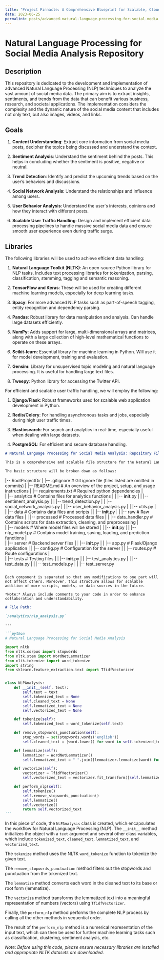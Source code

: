 ```yaml
---
title: "Project Pinnacle: A Comprehensive Blueprint for Scalable, Cloud-Integrated Natural Language Processing for High-Traffic Social Media Analysis"
date: 2023-06-25
permalink: posts/advanced-natural-language-processing-for-social-media-analysis
---
```


# Natural Language Processing for Social Media Analysis Repository

## Description

This repository is dedicated to the development and implementation of advanced Natural Language Processing (NLP) techniques to analyze the vast amount of social media data. The primary aim is to extract insights, sentiments, and trends from the data that can benefit various business, research, and societal applications. The implementation considers the complexity and the dynamic nature of the social media content that includes not only text, but also images, videos, and links.

## Goals

1. **Content Understanding**: Extract core information from social media posts, decipher the topics being discussed and understand the context.

2. **Sentiment Analysis**: Understand the sentiment behind the posts. This helps in concluding whether the sentiment is positive, negative or neutral.

3. **Trend Detection**: Identify and predict the upcoming trends based on the user’s behaviors and discussions.

4. **Social Network Analysis**: Understand the relationships and influence among users.

5. **User Behavior Analysis**: Understand the user's interests, opinions and how they interact with different posts.

6. **Scalable User Traffic Handling**: Design and implement efficient data processing pipelines to handle massive social media data and ensure smooth user experience even during traffic surge.

## Libraries

The following libraries will be used to achieve efficient data handling:

1. **Natural Language Toolkit (NLTK)**: An open-source Python library for NLP tasks. Includes text processing libraries for tokenization, parsing, classification, stemming, tagging and semantic reasoning.

2. **TensorFlow and Keras**: These will be used for creating different machine learning models, especially for deep learning tasks.

3. **Spacy**: For more advanced NLP tasks such as part-of-speech tagging, entity recognition and dependency parsing.

4. **Pandas**: Robust library for data manipulation and analysis. Can handle large datasets efficiently.

5. **NumPy**: Adds support for large, multi-dimensional arrays and matrices, along with a large collection of high-level mathematical functions to operate on these arrays.

6. **Scikit-learn**: Essential library for machine learning in Python. Will use it for model development, training and evaluation.

7. **Gensim**: Library for unsupervised topic modeling and natural language processing. It is useful for handling large text files.

8. **Tweepy**: Python library for accessing the Twitter API.

For efficient and scalable user traffic handling, we will employ the following:

1. **Django/Flask**: Robust frameworks used for scalable web application development in Python.

2. **Redis/Celery**: For handling asynchronous tasks and jobs, especially during high user traffic times.

3. **Elasticsearch**: For search and analytics in real-time, especially useful when dealing with large datasets.

4. **PostgreSQL**: For efficient and secure database handling.

```markdown
# Natural Language Processing for Social Media Analysis: Repository File Structure

This is a comprehensive and scalable file structure for the Natural Language Processing for Social Media Analysis repository.

The basic structure will be broken down as follows:
```

|-- RootProjectDir
| |-- .gitignore # Git ignore file (files listed are omitted in commits)
| |-- README.md # An overview of the project, setup, and usage instructions
| |-- requirements.txt # Required python dependencies
|  
| |-- analytics # Contains files for analytics functions
| | |-- **init**.py
| | |-- sentiment_analysis.py
| | |-- trend_detection.py
| | |-- social_network_analysis.py
| | |-- user_behavior_analysis.py
| | |-- utils.py
|  
| |-- data # Contains data files and scripts
| | |-- **init**.py
| | |-- raw # Raw data files
| | |-- processed # Processed data files
| | |-- data_handler.py # Contains scripts for data extraction, cleaning, and preprocessing
|  
| |-- models # Where model files will be stored
| | |-- **init**.py
| | |-- nlp_model.py # Contains model training, saving, loading, and prediction functions
|  
| |-- server # Backend server files
| | |-- **init**.py
| | |-- app.py # Flask/Django application
| | |-- config.py # Configuration for the server
| | |-- routes.py # Route configurations
|  
| |-- tests # Testing files
| | |-- **init**.py
| | |-- test_analytics.py
| | |-- test_data.py
| | |-- test_models.py
| | |-- test_server.py

```

Each component is separated so that any modifications to one part will not affect others. Moreover, this structure allows for scalable addition of more scripts, models, or data sources in the future.

*Note:* Always include comments to your code in order to enhance collaboration and understandability.

```

````markdown
# File Path:

`/analytics/nlp_analysis.py`

---

```python
# Natural Language Processing for Social Media Analysis

import nltk
from nltk.corpus import stopwords
from nltk.stem import WordNetLemmatizer
from nltk.tokenize import word_tokenize
import string
from sklearn.feature_extraction.text import TfidfVectorizer


class NLPAnalysis:
    def __init__(self, text):
        self.text = text
        self.tokenized_text = None
        self.cleaned_text = None
        self.lemmatized_text = None
        self.vectorized_text = None

    def tokenize(self):
        self.tokenized_text = word_tokenize(self.text)

    def remove_stopwords_punctuation(self):
        stop_words = set(stopwords.words('english'))
        self.cleaned_text = [word.lower() for word in self.tokenized_text if word not in stop_words and word not in string.punctuation]

    def lemmatize(self):
        lemmatizer = WordNetLemmatizer()
        self.lemmatized_text = " ".join([lemmatizer.lemmatize(word) for word in self.cleaned_text])

    def vectorize(self):
        vectorizer = TfidfVectorizer()
        self.vectorized_text = vectorizer.fit_transform([self.lemmatized_text])

    def perform_nlp(self):
        self.tokenize()
        self.remove_stopwords_punctuation()
        self.lemmatize()
        self.vectorize()
        return self.vectorized_text
```
````

In this piece of code, the `NLPAnalysis` class is created, which encapsulates the workflow for Natural Language Processing (NLP). The `__init__` method initializes the object with a `text` argument and several other class variables, which include `tokenized_text`, `cleaned_text`, `lemmatized_text`, and `vectorized_text`.

The `tokenize` method uses the NLTK `word_tokenize` function to tokenize the given text.

The `remove_stopwords_punctuation` method filters out the stopwords and punctuation from the tokenized text.

The `lemmatize` method converts each word in the cleaned text to its base or root form (lemmatize).

The `vectorize` method transforms the lemmatized text into a meaningful representation of numbers (vectors) using `TfidfVectorizer`.

Finally, the `perform_nlp` method performs the complete NLP process by calling all the other methods in sequential order.

The result of the `perform_nlp` method is a numerical representation of the input text, which can then be used for further machine learning tasks such as classification, clustering, sentiment analysis, etc.

_Note: Before using this code, please ensure necessary libraries are installed and appropriate NLTK datasets are downloaded._

```

```
